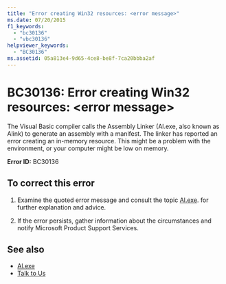 ```yaml
---
title: "Error creating Win32 resources: <error message>"
ms.date: 07/20/2015
f1_keywords:
  - "bc30136"
  - "vbc30136"
helpviewer_keywords:
  - "BC30136"
ms.assetid: 05a813e4-9d65-4ce8-be8f-7ca20bbba2af
---
```

# BC30136: Error creating Win32 resources: \<error message>

The Visual Basic compiler calls the Assembly Linker (Al.exe, also known as Alink) to generate an assembly with a manifest. The linker has reported an error creating an in-memory resource. This might be a problem with the environment, or your computer might be low on memory.

 **Error ID:** BC30136

## To correct this error

1. Examine the quoted error message and consult the topic [Al.exe](../../../framework/tools/al-exe-assembly-linker.md). for further explanation and advice.

2. If the error persists, gather information about the circumstances and notify Microsoft Product Support Services.

## See also

- [Al.exe](../../../framework/tools/al-exe-assembly-linker.md)
- [Talk to Us](/visualstudio/ide/feedback-options)
